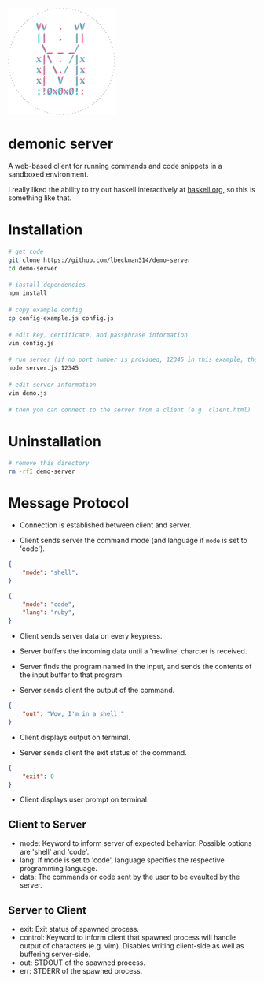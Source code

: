 ![demonic logo](./demonic.png)

# demonic server

A web-based client for running commands and code snippets in a sandboxed environment.

I really liked the ability to try out haskell interactively at [haskell.org](https://www.haskell.org/), so this is something like that.

# Installation

```sh
# get code
git clone https://github.com/lbeckman314/demo-server
cd demo-server

# install dependencies
npm install

# copy example config
cp config-example.js config.js

# edit key, certificate, and passphrase information
vim config.js

# run server (if no port number is provided, 12345 in this example, the server will default to port 8181)
node server.js 12345

# edit server information
vim demo.js

# then you can connect to the server from a client (e.g. client.html)
```

# Uninstallation

```sh
# remove this directory
rm -rfI demo-server
```

# Message Protocol

- Connection is established between client and server.

- Client sends server the command mode (and language if `mode` is set to 'code').

```json
{
    "mode": "shell",
}
```

```json
{
    "mode": "code",
    "lang": "ruby",
}
```

- Client sends server data on every keypress.

- Server buffers the incoming data until a 'newline' charcter is received.

- Server finds the program named in the input, and sends the contents of the input buffer to that program.

- Server sends client the output of the command.

```json
{
    "out": "Wow, I'm in a shell!"
}
```

- Client displays output on terminal.

- Server sends client the exit status of the command.

```json
{
    "exit": 0
}
```

- Client displays user prompt on terminal.

## Client to Server

- mode: Keyword to inform server of expected behavior. Possible options are 'shell' and 'code'.
- lang: If mode is set to 'code', language specifies the respective programming language.
- data: The commands or code sent by the user to be evaulted by the server.

## Server to Client

- exit: Exit status of spawned process.
- control: Keyword to inform client that spawned process will handle output of characters (e.g. vim). Disables writing client-side as well as buffering server-side.
- out: STDOUT of the spawned process.
- err: STDERR of the spawned process.

